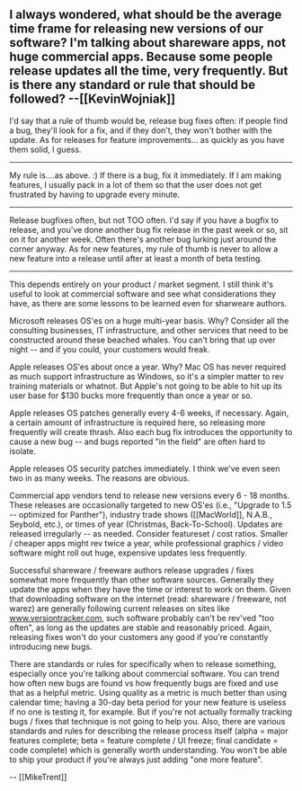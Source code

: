 I always wondered, what should be the average time frame for releasing new versions of our software? I'm talking about shareware apps, not huge commercial apps. Because some people release updates all the time, very frequently. But is there any standard or rule that should be followed? --[[KevinWojniak]]
----

I'd say that a rule of thumb would be, release bug fixes often: if people find a bug, they'll look for a fix, and if they don't, they won't bother with the update. As for releases for feature improvements... as quickly as you have them solid, I guess.

----

My rule is....as above. :) If there is a bug, fix it immediately. If I am making features, I usually pack in a lot of them so that the user does not get frustrated by having to upgrade every minute.

----

Release bugfixes often, but not TOO often. I'd say if you have a bugfix to release, and you've done another bug fix release in the past week or so, sit on it for another week. Often there's another bug lurking just around the corner anyway. As for new features, my rule of thumb is never to allow a new feature into a release until after at least a month of beta testing.

----

This depends entirely on your product / market segment. I still think it's useful to look at commercial software and see what considerations they have, as there are some lessons to be learned even for sharweare authors.

Microsoft releases OS'es on a huge multi-year basis. Why? Consider all the consulting businesses, IT infrastructure, and other services that need to be constructed around these beached whales. You can't bring that up over night -- and if you could, your customers would freak. 

Apple releases OS'es about once a year. Why? Mac OS has never required as much support infrastructure as Windows, so it's a simpler matter to rev training materials or whatnot. But Apple's not going to be able to hit up its user base for $130 bucks more frequently than once a year or so.

Apple releases OS patches generally every 4-6 weeks, if necessary. Again, a certain amount of infrastructure is required here, so releasing more frequently will create thrash. Also each bug fix introduces the opportunity to cause a new bug -- and bugs reported "in the field" are often hard to isolate.

Apple releases OS security patches immediately. I think we've even seen two in as many weeks. The reasons are obvious.

Commercial app vendors tend to release new versions every 6 - 18 months. These releases are occasionally targeted to new OS'es (i.e., "Upgrade to 1.5 -- optimized for Panther"), industry trade shows ([[MacWorld]], N.A.B., Seybold, etc.), or times of year (Christmas, Back-To-School). Updates are released irregularly -- as needed. Consider featureset / cost ratios. Smaller / cheaper apps might rev twice a year, while professional graphics / video software might roll out huge, expensive updates less frequently.

Successful shareware / freeware authors release upgrades / fixes somewhat more frequently than other software sources. Generally they update the apps when they have the time or interest to work on them. Given that downloading software on the internet (read: shareware / freeware, not warez) are generally following current releases on sites like www.versiontracker.com, such software probably can't be rev'ved "too often", as long as the updates are stable and reasonably priced. Again, releasing fixes won't do your customers any good if you're constantly introducing new bugs. 

There are standards or rules for specifically when to release something, especially once you're talking about commercial software. You can trend how often new bugs are found vs how frequently bugs are fixed and use that as a helpful metric. Using quality as a metric is much better than using calendar time; having a 30-day beta period for your new feature is useless if no one is testing it, for example. But if you're not actually formally tracking bugs / fixes that technique is not going to help you. Also, there are various standards and rules for describing the release process itself (alpha = major features complete; beta = feature complete / UI freeze; final candidate = code complete) which is generally worth understanding. You won't be able to ship your product if you're always just adding "one more feature".

-- [[MikeTrent]]